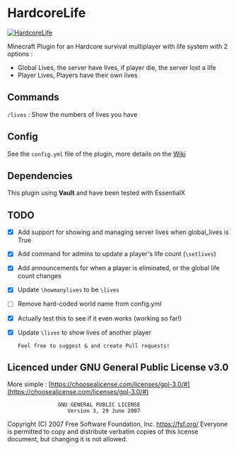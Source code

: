 # HardcoreLife

[![HardcoreLife](https://www.spigotmc.org/data/resource_icons/91/91375.jpg?1618568731)](https://dev.bukkit.org/projects/hardcorelife)

Minecraft Plugin for an Hardcore survival multiplayer with life system
with 2 options :

- Global Lives, the server have lives, if player die, the server lost a life
- Player Lives, Players have their own lives

## Commands

`/lives` : Show the numbers of lives you have

## Config

See the `config.yml` file of the plugin, more details on the [Wiki](https://github.com/Chryscorelab/HardcoreLife/wiki/Config-files)

## Dependencies

This plugin using **Vault** and have been tested with EssentialX

## TODO

- [x] Add support for showing and managing server lives when global_lives is True
- [x] Add command for admins to update a player's life count (`\setlives`)
- [x] Add announcements for when a player is eliminated, or the global life count changes
- [x] Update `\howmanylives` to be `\lives`
- [ ] Remove hard-coded world name from config.yml
- [x] Actually test this to see if it even works (working so far!)
- [x] Update `\lives` to show lives of another player

      Feel free to suggest & and create Pull requests!

## Licenced under GNU General Public License v3.0

More simple : [https://choosealicense.com/licenses/gpl-3.0/#](https://choosealicense.com/licenses/gpl-3.0/#)

                    GNU GENERAL PUBLIC LICENSE
                       Version 3, 29 June 2007

Copyright (C) 2007 Free Software Foundation, Inc. <https://fsf.org/>
Everyone is permitted to copy and distribute verbatim copies
of this license document, but changing it is not allowed.
